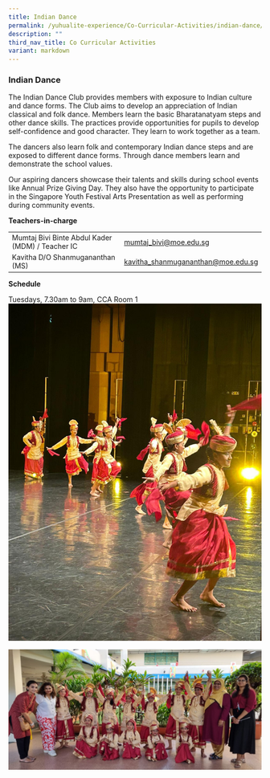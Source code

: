 ```yaml
---
title: Indian Dance
permalink: /yuhualite-experience/Co-Curricular-Activities/indian-dance/
description: ""
third_nav_title: Co Curricular Activities
variant: markdown
---
```

### Indian Dance

The Indian Dance Club provides members with exposure to Indian culture and dance forms. The Club aims to develop an appreciation of Indian classical and folk dance. Members learn the basic Bharatanatyam steps and other dance skills. The practices provide opportunities for pupils to develop self-confidence and good character. They learn to work together as a team.

The dancers also learn folk and contemporary Indian dance steps and are exposed to different dance forms. Through dance members learn and demonstrate the school values.

Our aspiring dancers showcase their talents and skills during school events like Annual Prize Giving Day. They also have the opportunity to participate in the Singapore Youth Festival Arts Presentation as well as performing during community events.

**Teachers-in-charge**

|  |  |
|---|---|
| Mumtaj Bivi Binte Abdul Kader (MDM) / Teacher IC | mumtaj_bivi@moe.edu.sg |
| Kavitha D/O Shanmugananthan (MS) | kavitha_shanmugananthan@moe.edu.sg |

**Schedule**

Tuesdays, 7.30am to 9am, CCA Room 1
![](/images/2024%20pictures/SYF_performance_indian_dance.jpg)

![](/images/2024%20pictures/National_Day_performance.jpg)